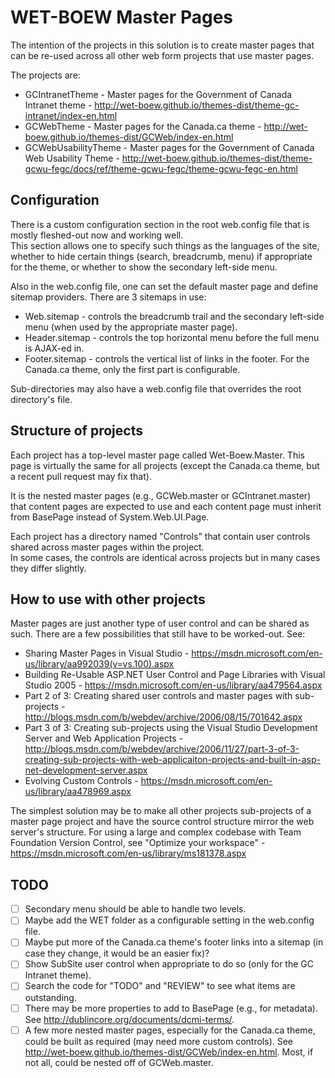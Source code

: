 # WET-BOEW Master Pages

The intention of the projects in this solution is to create master pages that can be re-used across all other web form projects that use master pages.

The projects are:
* GCIntranetTheme - Master pages for the Government of Canada Intranet theme - http://wet-boew.github.io/themes-dist/theme-gc-intranet/index-en.html
* GCWebTheme - Master pages for the Canada.ca theme - http://wet-boew.github.io/themes-dist/GCWeb/index-en.html
* GCWebUsabilityTheme - Master pages for the Government of Canada Web Usability Theme - http://wet-boew.github.io/themes-dist/theme-gcwu-fegc/docs/ref/theme-gcwu-fegc/theme-gcwu-fegc-en.html


## Configuration

There is a custom configuration section in the root web.config file that is mostly fleshed-out now and working well.  
This section allows one to specify such things as the languages of the site, whether to hide certain things (search, breadcrumb, menu)
if appropriate for the theme, or whether to show the secondary left-side menu.

Also in the web.config file, one can set the default master page and define sitemap providers.  There are 3 sitemaps in use:
* Web.sitemap - controls the breadcrumb trail and the secondary left-side menu (when used by the appropriate master page).
* Header.sitemap - controls the top horizontal menu before the full menu is AJAX-ed in.
* Footer.sitemap - controls the vertical list of links in the footer.  For the Canada.ca theme, only the first part is configurable.

Sub-directories may also have a web.config file that overrides the root directory's file.


## Structure of projects

Each project has a top-level master page called Wet-Boew.Master.  This page is virtually the same for all projects 
(except the Canada.ca theme, but a recent pull request may fix that). 

It is the nested master pages (e.g., GCWeb.master or GCIntranet.master) that content pages are expected to use and 
each content page must inherit from BasePage instead of System.Web.UI.Page.

Each project has a directory named "Controls" that contain user controls shared across master pages within the project.  
In some cases, the controls are identical across projects but in many cases they differ slightly.


## How to use with other projects

Master pages are just another type of user control and can be shared as such.  There are a few possibilities that still have to be worked-out. See:
* Sharing Master Pages in Visual Studio - https://msdn.microsoft.com/en-us/library/aa992039(v=vs.100).aspx
* Building Re-Usable ASP.NET User Control and Page Libraries with Visual Studio 2005 - https://msdn.microsoft.com/en-us/library/aa479564.aspx
* Part 2 of 3: Creating shared user controls and master pages with sub-projects - http://blogs.msdn.com/b/webdev/archive/2006/08/15/701642.aspx
* Part 3 of 3: Creating sub-projects using the Visual Studio Development Server and Web Application Projects - http://blogs.msdn.com/b/webdev/archive/2006/11/27/part-3-of-3-creating-sub-projects-with-web-applicaiton-projects-and-built-in-asp-net-development-server.aspx
* Evolving Custom Controls - https://msdn.microsoft.com/en-us/library/aa478969.aspx

The simplest solution may be to make all other projects sub-projects of a master page project and have the source control structure mirror the web server's structure.
For using a large and complex codebase with Team Foundation Version Control, see "Optimize your workspace" - https://msdn.microsoft.com/en-us/library/ms181378.aspx


## TODO

- [ ] Secondary menu should be able to handle two levels.
- [ ] Maybe add the WET folder as a configurable setting in the web.config file.
- [ ] Maybe put more of the Canada.ca theme's footer links into a sitemap (in case they change, it would be an easier fix)?
- [ ] Show SubSite user control when appropriate to do so (only for the GC Intranet theme).
- [ ] Search the code for "TODO" and "REVIEW" to see what items are outstanding.
- [ ] There may be more properties to add to BasePage (e.g., for metadata).  See http://dublincore.org/documents/dcmi-terms/.
- [ ] A few more nested master pages, especially for the Canada.ca theme, could be built as required (may need more custom controls).  See http://wet-boew.github.io/themes-dist/GCWeb/index-en.html.  Most, if not all, could be nested off of GCWeb.master.
